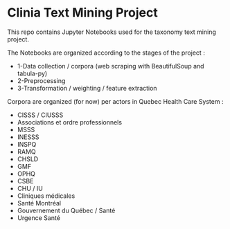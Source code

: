# Clinia Text Mining Project

This repo contains Jupyter Notebooks used for the taxonomy text mining project. 

The Notebooks are organized according to the stages of the project : 

- 1-Data collection / corpora (web scraping with BeautifulSoup and tabula-py)
- 2-Preprocessing
- 3-Transformation / weighting / feature extraction

Corpora are organized (for now) per actors in Quebec Health Care System :
- CISSS / CIUSSS
- Associations et ordre professionnels
- MSSS
- INESSS
- INSPQ
- RAMQ
- CHSLD
- GMF
- OPHQ
- CSBE
- CHU / IU
- Cliniques médicales
- Santé Montréal
- Gouvernement du Québec / Santé
- Urgence Santé
